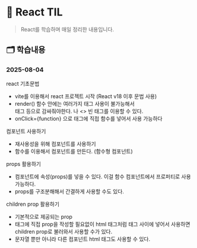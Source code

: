 # 📂 React TIL

> React를 학습하며 매일 정리한 내용입니다.

## 🗂️ 학습내용
### 2025-08-04

react 기초문법

- vite를 이용해서 react 프로젝트 시작 (React v18 이후 문법 사용)
- render() 함수 안에는 여러가지 태그 사용이 불가능해서 <div>태그 등으로 감싸줘야한다. <fragment> 나 <> 빈 태그를 이용할 수 있다.
- onClick={function} 으로 태그에 직접 함수를 넣어서 사용 가능하다

컴포넌트 사용하기

- 재사용성을 위해 컴포넌트를 사용하기
- 함수를 이용해서 컴포넌트를 만든다. (함수형 컴포넌트)

props 활용하기

- 컴포넌트에 속성(props)를 넣을 수 있다. 이걸 함수 컴포넌트에서 프로퍼티로 사용 가능하다.
- props를 구조분해해서 간결하게 사용할 수도 있다.

children prop 활용하기

- 기본적으로 제공되는 prop
- 태그에 직접 prop을 작성할 필요없이 html 태그처럼 태그 사이에 넣어서 사용하면 children prop로 불러와서 사용할 수가 있다.
- 문자열 뿐만 아니라 다른 컴포넌트 html 태그도 사용할 수 있다.